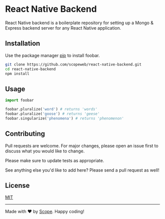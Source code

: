 # React Native Backend

React Native backend is a boilerplate repository for setting up a Mongo & Express backend server for any React Native application.

## Installation

Use the package manager [pip](https://pip.pypa.io/en/stable/) to install foobar.

```bash
git clone https://github.com/scopeweb/react-native-backend.git
cd react-native-backend
npm install
```

## Usage

```python
import foobar

foobar.pluralize('word') # returns 'words'
foobar.pluralize('goose') # returns 'geese'
foobar.singularize('phenomena') # returns 'phenomenon'
```

## Contributing
Pull requests are welcome. For major changes, please open an issue first to discuss what you would like to change.

Please make sure to update tests as appropriate.

See anything else you'd like to add here? Please send a pull request as well!

## License
[MIT](https://choosealicense.com/licenses/mit/)

---

Made with ❤️ by [Scope](https://scopeweb.nyc). Happy coding!